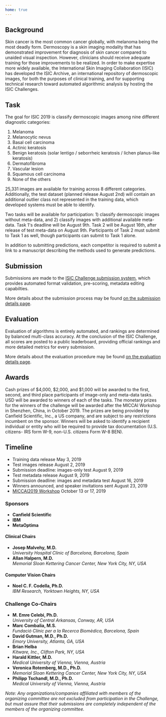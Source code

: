 ```yaml
---
home: true
---
```


<track-email/>

<div class="main-content">

<section class="summary">

# Background

Skin cancer is the most common cancer globally, with melanoma being the most deadly form. Dermoscopy
is a skin imaging modality that has demonstrated improvement for diagnosis of skin cancer compared
to unaided visual inspection. However, clinicians should receive adequate training for those
improvements to be realized. In order to make expertise more widely available, the International
Skin Imaging Collaboration (ISIC) has developed the ISIC Archive, an international repository of
dermoscopic images, for both the purposes of clinical training, and for supporting technical
research toward automated algorithmic analysis by hosting the ISIC Challenges.

# Task
The goal for ISIC 2019 is classify dermoscopic images among nine different diagnostic categories:
1. Melanoma
2. Melanocytic nevus
3. Basal cell carcinoma
4. Actinic keratosis
5. Benign keratosis (solar lentigo / seborrheic keratosis / lichen planus-like keratosis)
6. Dermatofibroma
7. Vascular lesion
8. Squamous cell carcinoma
9. None of the others

25,331 images are available for training across 8 different categories. Additionally, the test
dataset (planned release August 2nd) will contain an additional outlier class not represented in
the training data, which developed systems must be able to identify.

Two tasks will be available for participation: 1) classify dermoscopic images without meta-data,
and 2) classify images with additional available meta-data. Task 1's deadline will be August 9th.
Task 2 will be August 16th, after release of test meta-data on August 9th. Participants of Task 2
must submit to Task 1 as well, though participants can submit to Task 1 alone.

In addition to submitting predictions, each competitor is required to submit a link to a manuscript
describing the methods used to generate predictions.

# Submission
Submissions are made to the
[ISIC Challenge submission system](https://challenge.isic-archive.com/), which provides automated
format validation, pre-scoring, metadata editing capabilties.

More details about the submission process may be found [on the submission details page](./submit.md).

# Evaluation
Evaluation of algorithms is entirely automated, and rankings are determined by balanced multi-class
accuracy. At the conclusion of the ISIC Challenge, all scores are posted to a public leaderboard,
providing official rankings and more detailed metrics for every submission.

More details about the evaluation procedure may be found [on the evaluation details page](./evaluation.md).

# Awards
Cash prizes of $4,000, $2,000, and $1,000 will be awarded to the first, second, and third place 
participants of image-only and meta-data tasks. USD will be awarded to winners of each of the
tasks. The monetary prizes for the winners of the challenge will be awarded after the MICCAI 
Workshop in Shenzhen, China, in October 2019. The prizes are being provided by Canfield Scientific,
Inc., a US company, and are subject to any restrictions incumbent on the sponsor. Winners will be 
asked to identify a recipient individual or entity who will be required to provide tax documentation
(U.S. citizens- IRS form W-9, non-U.S. citizens Form W-8 BEN).

</section><!-- .summary -->

<section class="timeline">

# Timeline

- <span>Training data release <span class="date">May 3, 2019</span></span>
- <span>Test images release <span class="date">August 2, 2019</span></span>
- <span>Submission deadline: images-only test <span class="date">August 9, 2019</span></span>
- <span>Test metadata release <span class="date">August 9, 2019</span></span>
- <span>Submission deadline: images and metadata test <span class="date">August 16, 2019</span></span>
- <span>Winners announced, and speaker invitations sent <span class="date">August 23, 2019</span></span>
- <span>[MICCAI2019 Workshop](http://www.miccai2019.org/) <span class="date">October 13 or 17, 2019</span></span>

</section>

<section class="meta-info features">

<div class="feature chairs">

### Sponsors
- **Canfield Scientific**
- **IBM**
- **MetaOptima**

#### Clinical Chairs
- **Josep Malvehy, M.D.** <br>
*University Hospital Clinic of Barcelona, Barcelona, Spain*
- **Allan Halpern, M.D.** <br>
*Memorial Sloan Kettering Cancer Center, New York City, NY, USA*

#### Computer Vision Chairs
- **Noel C. F. Codella, Ph.D.** <br>
*IBM Research, Yorktown Heights, NY, USA*

</div>

<div class="feature co-chairs">

### Challenge Co-Chairs

- **M. Emre Celebi, Ph.D.** <br>
*University of Central Arkansas, Conway, AR, USA*
- **Marc Combalia, M.S.** <br>
*Fundació Clínic per a la Recerca Biomèdica, Barcelona, Spain*
- **David Gutman, M.D., Ph.D.** <br>
*Emory University, Atlanta, GA, USA*
- **Brian Helba** <br>
*Kitware, Inc., Clifton Park, NY, USA*
- **Harald Kittler, M.D.** <br>
*Medical University of Vienna, Vienna, Austria*
- **Veronica Rotemberg, M.D., Ph.D.** <br>
*Memorial Sloan Kettering Cancer Center, New York City, NY, USA*
- **Philipp Tschandl, M.D., Ph.D.** <br>
*Medical University of Vienna, Vienna, Austria*


</div>

<div class="feature disclaimer">

*Note: Any organizations/companies affiliated with members of the organizing committee are not excluded from participation in the Challenge, but must assure that their submissions are completely independent of the members of the organizing committee.*

</div>

</section> <!-- .meta-info -->

</div> <!-- .main-content -->
